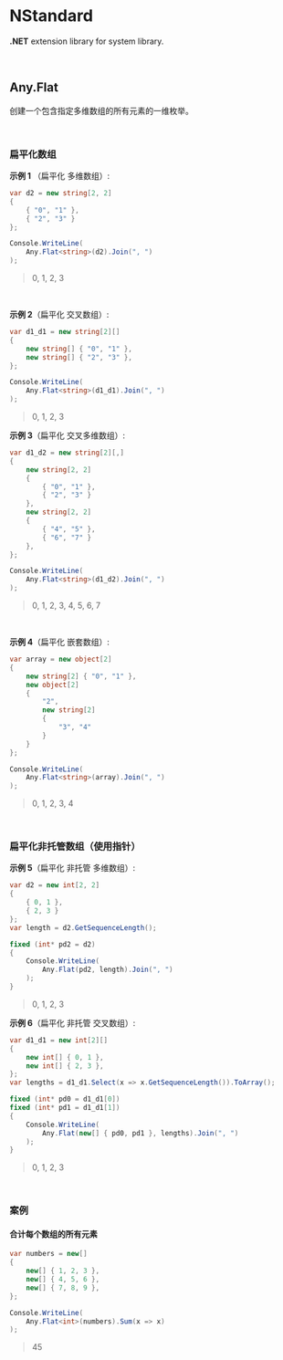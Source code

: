 # NStandard

**.NET** extension library for system library.

<br/>

## Any.Flat

创建一个包含指定多维数组的所有元素的一维枚举。

<br/>

### 扁平化数组

**示例 1** （扁平化 多维数组）:

```csharp
var d2 = new string[2, 2]
{
    { "0", "1" },
    { "2", "3" }
};

Console.WriteLine(
    Any.Flat<string>(d2).Join(", ")
);
```

> 0, 1, 2, 3

<br/>

**示例 2**（扁平化 交叉数组）:

```csharp
var d1_d1 = new string[2][]
{
    new string[] { "0", "1" },
    new string[] { "2", "3" },
};

Console.WriteLine(
    Any.Flat<string>(d1_d1).Join(", ")
);
```

> 0, 1, 2, 3

**示例 3**（扁平化 交叉多维数组）:

```csharp
var d1_d2 = new string[2][,]
{
	new string[2, 2]
	{
		{ "0", "1" },
		{ "2", "3" }
	},
	new string[2, 2]
	{
		{ "4", "5" },
		{ "6", "7" }
	},
};

Console.WriteLine(
	Any.Flat<string>(d1_d2).Join(", ")
);
```

> 0, 1, 2, 3, 4, 5, 6, 7

<br/>

**示例 4**（扁平化 嵌套数组）:

```csharp
var array = new object[2]
{
    new string[2] { "0", "1" },
    new object[2]
    {
        "2",
        new string[2]
        {
			"3", "4"
		}
	}
};

Console.WriteLine(
	Any.Flat<string>(array).Join(", ")
);
```

> 0, 1, 2, 3, 4

<br/>

### 扁平化非托管数组（使用指针）

**示例 5**（扁平化 非托管 多维数组）:

```csharp
var d2 = new int[2, 2]
{
    { 0, 1 },
    { 2, 3 }
};
var length = d2.GetSequenceLength();

fixed (int* pd2 = d2)
{
    Console.WriteLine(
        Any.Flat(pd2, length).Join(", ")
    );
}
```

> 0, 1, 2, 3

**示例 6**（扁平化 非托管 交叉数组）:

```csharp
var d1_d1 = new int[2][]
{
    new int[] { 0, 1 },
    new int[] { 2, 3 },
};
var lengths = d1_d1.Select(x => x.GetSequenceLength()).ToArray();

fixed (int* pd0 = d1_d1[0])
fixed (int* pd1 = d1_d1[1])
{
    Console.WriteLine(
        Any.Flat(new[] { pd0, pd1 }, lengths).Join(", ")
    );
}
```

> 0, 1, 2, 3

<br/>

### 案例

#### 合计每个数组的所有元素

```csharp
var numbers = new[]
{
    new[] { 1, 2, 3 },
    new[] { 4, 5, 6 },
    new[] { 7, 8, 9 },
};

Console.WriteLine(
    Any.Flat<int>(numbers).Sum(x => x)
);
```

>45

<br/>

